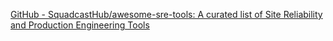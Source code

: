 
[GitHub - SquadcastHub/awesome-sre-tools: A curated list of Site Reliability and Production Engineering Tools](https://github.com/SquadcastHub/awesome-sre-tools)
